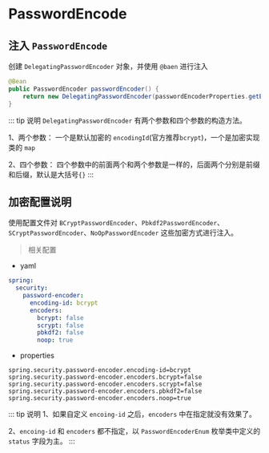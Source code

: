 # PasswordEncode

## 注入 `PasswordEncode`

创建 `DelegatingPasswordEncoder` 对象，并使用 `@baen` 进行注入

```java
@Bean
public PasswordEncoder passwordEncoder() {
    return new DelegatingPasswordEncoder(passwordEncoderProperties.getEncodingId().getEncodingId(), encoders);
}
```

::: tip 说明
`DelegatingPasswordEncoder` 有两个参数和四个参数的构造方法。

1、两个参数： 一个是默认加密的 `encodingId`(官方推荐`bcrypt`)，一个是加密实现类的 `map`

2、四个参数： 四个参数中的前面两个和两个参数是一样的，后面两个分别是前缀和后缀，默认是大括号`{}`
:::

## 加密配置说明

使用配置文件对 `BCryptPasswordEncoder`、`Pbkdf2PasswordEncoder`、`SCryptPasswordEncoder`、`NoOpPasswordEncoder`
这些加密方式进行注入。


> 相关配置

- yaml

```yaml
spring:
  security:
    password-encoder:
      encoding-id: bcrypt
      encoders:
        bcrypt: false
        scrypt: false
        pbkdf2: false
        noop: true
```

- properties

```properties
spring.security.password-encoder.encoding-id=bcrypt
spring.security.password-encoder.encoders.bcrypt=false
spring.security.password-encoder.encoders.scrypt=false
spring.security.password-encoder.encoders.pbkdf2=false
spring.security.password-encoder.encoders.noop=true
```

::: tip 说明
1、如果自定义 `encoing-id` 之后，`encoders` 中在指定就没有效果了。

2、`encoing-id` 和 `encoders` 都不指定，以 `PasswordEncoderEnum` 枚举类中定义的 `status` 字段为主。
:::